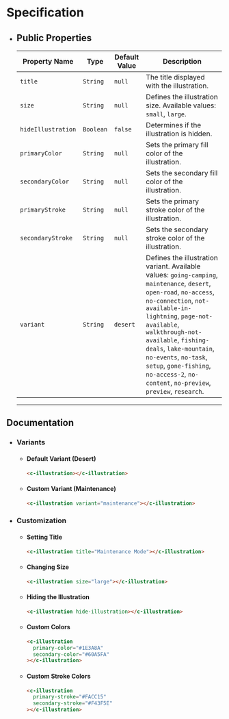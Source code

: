 # Specification

- ## Public Properties

  | Property Name      | Type      | Default Value | Description                                                                                                                                                                                                                                                                                                                                                                    |
  | ------------------ | --------- | ------------- | ------------------------------------------------------------------------------------------------------------------------------------------------------------------------------------------------------------------------------------------------------------------------------------------------------------------------------------------------------------------------------ |
  | `title`            | `String`  | `null`        | The title displayed with the illustration.                                                                                                                                                                                                                                                                                                                                     |
  | `size`             | `String`  | `null`        | Defines the illustration size. Available values: `small`, `large`.                                                                                                                                                                                                                                                                                                             |
  | `hideIllustration` | `Boolean` | `false`       | Determines if the illustration is hidden.                                                                                                                                                                                                                                                                                                                                      |
  | `primaryColor`     | `String`  | `null`        | Sets the primary fill color of the illustration.                                                                                                                                                                                                                                                                                                                               |
  | `secondaryColor`   | `String`  | `null`        | Sets the secondary fill color of the illustration.                                                                                                                                                                                                                                                                                                                             |
  | `primaryStroke`    | `String`  | `null`        | Sets the primary stroke color of the illustration.                                                                                                                                                                                                                                                                                                                             |
  | `secondaryStroke`  | `String`  | `null`        | Sets the secondary stroke color of the illustration.                                                                                                                                                                                                                                                                                                                           |
  | `variant`          | `String`  | `desert`      | Defines the illustration variant. Available values: `going-camping`, `maintenance`, `desert`, `open-road`, `no-access`, `no-connection`, `not-available-in-lightning`, `page-not-available`, `walkthrough-not-available`, `fishing-deals`, `lake-mountain`, `no-events`, `no-task`, `setup`, `gone-fishing`, `no-access-2`, `no-content`, `no-preview`, `preview`, `research`. |

  ***

## Documentation

- ### Variants

  - #### Default Variant (Desert)

    ```html
    <c-illustration></c-illustration>
    ```

  - #### Custom Variant (Maintenance)

    ```html
    <c-illustration variant="maintenance"></c-illustration>
    ```

- ### Customization

  - #### Setting Title

    ```html
    <c-illustration title="Maintenance Mode"></c-illustration>
    ```

  - #### Changing Size

    ```html
    <c-illustration size="large"></c-illustration>
    ```

  - #### Hiding the Illustration

    ```html
    <c-illustration hide-illustration></c-illustration>
    ```

  - #### Custom Colors

    ```html
    <c-illustration
      primary-color="#1E3A8A"
      secondary-color="#60A5FA"
    ></c-illustration>
    ```

  - #### Custom Stroke Colors

    ```html
    <c-illustration
      primary-stroke="#FACC15"
      secondary-stroke="#F43F5E"
    ></c-illustration>
    ```
